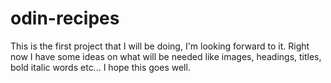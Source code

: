 # odin-recipes
This is the first project that I will be doing, I'm looking forward to it.
Right now I have some ideas on what will be needed like images, headings, titles, bold italic words etc...
I hope this goes well.